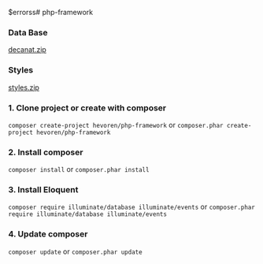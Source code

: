 $errorss# php-framework
### Data Base
[decanat.zip](https://github.com/Hevoren/php-framework/files/11400374/decanat.zip)



### Styles
[styles.zip](https://github.com/Hevoren/php-framework/files/11347681/styles.zip)



### 1. Clone project or create with composer
`composer create-project hevoren/php-framework` or 
`composer.phar create-project hevoren/php-framework`

### 2. Install composer
`composer install` or `composer.phar install`

### 3. Install Eloquent
`composer require illuminate/database illuminate/events` or `composer.phar require illuminate/database illuminate/events`

### 4. Update composer
`composer update` or `composer.phar update`
